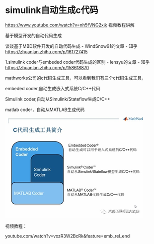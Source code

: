 





# simulink自动生成c代码


https://www.youtube.com/watch?v=nh5fVNG2xjk 视频教程讲解

基于模型开发的自动代码生成


谈谈基于MBD软件开发的自动代码生成 - WindSnow91的文章 - 知乎
https://zhuanlan.zhihu.com/p/161727415


1.simulink coder与embeded coder代码生成的区别 - lensyu的文章 - 知乎
https://zhuanlan.zhihu.com/p/158618870



mathworks公司的c代码生成工具，可以看到我们有三个c代码生成工具，

embeded coder,自动生成嵌入式系统C/C++代码

Simulink coder,自动从Simulink/Stateflow生成C/C++

matlab coder，自动从MATLAB生成代码


![v2-9f5d5a18e51b9b88ccc66965888f84ea_b](_v_images/20210203151435437_6097.jpg)



视频教程：


youtube.com/watch?v=vxzR3W2BcRk&feature=emb_rel_end
















